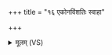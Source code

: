 +++
title = "१६ एकोनविंशतिः स्वाहा"

+++
<details><summary>मूलम् (VS)</summary>

ए॑कोनविंश॒तिः स्वाहा॑ ॥
</details>